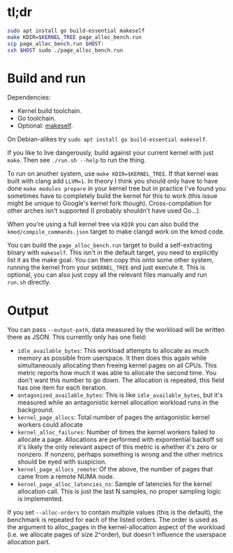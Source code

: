 # tl;dr

```sh
sudo apt install go build-essential makeself
make KDIR=$KERNEL_TREE page_alloc_bench.run
scp page_alloc_bench.run $HOST:
ssh $HOST sudo ./page_alloc_bench.run
```

# Build and run

Dependencies:

 - Kernel build toolchain.
 - Go toolchain.
 - Optional: [makeself](http://makeself.io).

On Debian-alikes try `sudo apt install go build-essential makeself`.

If you like to live dangerously, build against your current kernel with just
`make`. Then see `./run.sh --help` to run the thing.

To run on another system, use `make KDIR=$KERNEL_TREE`. If that kernel was built
with clang add `LLVM=1`. In theory I think you should only have to have done
`make modules prepare` in your kernel tree but in practice I've found you
sometimes have to completely build the kernel for this to work (this issue might
be unique to Google's kernel fork though). Cross-compilation for other arches
isn't supported (I probably shouldn't have used Go...).

When you're using a full kernel tree via `KDIR` you can also build the
`kmod/compile_commands.json` target to make clangd work on the kmod code.

You can build the `page_alloc_bench.run` target to build a self-extracting
binary with `makeself`. This isn't in the default target, you need to explicitly
list it as the make goal. You can then copy this onto some other system, running
the kernel from your `$KERNEL_TREE` and just execute it. This is optional, you
can also just copy all the relevant files manually and run `run.sh` directly.

# Output

You can pass `--output-path`, data measured by the workload will be written
there as JSON. This currently only has one field:

- `idle_available_bytes`: This workload attempts to allocate as much memory as
  possible from userspace. It then does this again while simultaneously
  allocating then freeing kernel pages on all CPUs. This metric reports how much
  it was able to allocate the second time. You don't want this number to go
  down. The allocation is repeated, this field has one item for each iteration.
- `antagonized_available_bytes`: This is like `idle_available_bytes`, but it's
  measured while an antagonistic kernel allocation workload runs in the
  background.
- `kernel_page_allocs`: Total number of pages the antagonistic kernel workers
  could allocate
- `kernel_alloc_failures`: Number of times the kernel workers failed to allocate
  a page. Allocations are performed with expontential backoff so it's likely the
  only relevant aspect of this metric is whether it's zero or nonzero. If
  nonzero, perhaps something is wrong and the other metrics should be eyed with
  suspicion.
- `kernel_page_allocs_remote`: Of the above, the number of pages that came from
  a remote NUMA node.
- `kernel_page_alloc_latencies_ns`: Sample of latencies for the kernel
  allocation call. This is just the last N samples, no proper sampling logic is
  implemented.

If you set `--alloc-orders` to contain multiple values (this is the default),
the benchmark is repeated for each of the listed orders. The order is used as
the argument to alloc_pages in the kernel-allocation aspect of the workload
(i.e. we allocate pages of size 2^order), but doesn't influence the userspace
allocation part.